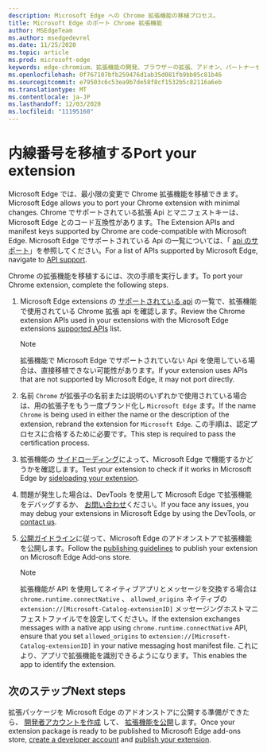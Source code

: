 ```yaml
---
description: Microsoft Edge への Chrome 拡張機能の移植プロセス。
title: Microsoft Edge のポート Chrome 拡張機能
author: MSEdgeTeam
ms.author: msedgedevrel
ms.date: 11/25/2020
ms.topic: article
ms.prod: microsoft-edge
keywords: edge-chromium、拡張機能の開発、ブラウザーの拡張、アドオン、パートナーセンター、開発者
ms.openlocfilehash: 0f767107bfb259476d1ab35d081fb9bb05c81b46
ms.sourcegitcommit: e79503c6c53ea9b7de58f8cf1532b5c82116a6eb
ms.translationtype: MT
ms.contentlocale: ja-JP
ms.lasthandoff: 12/03/2020
ms.locfileid: "11195160"
---
```

# <span data-ttu-id="7d092-104">内線番号を移植する</span><span class="sxs-lookup"><span data-stu-id="7d092-104">Port your extension</span></span>  

<span data-ttu-id="7d092-105">Microsoft Edge では、最小限の変更で Chrome 拡張機能を移植できます。</span><span class="sxs-lookup"><span data-stu-id="7d092-105">Microsoft Edge allows you to port your Chrome extension with minimal changes.</span></span>  <span data-ttu-id="7d092-106">Chrome でサポートされている拡張 Api とマニフェストキーは、Microsoft Edge とのコード互換性があります。</span><span class="sxs-lookup"><span data-stu-id="7d092-106">The Extension APIs and manifest keys supported by Chrome are code-compatible with Microsoft Edge.</span></span>  <span data-ttu-id="7d092-107">Microsoft Edge でサポートされている Api の一覧については、「 [api のサポート][ExtensionApiSupport]」を参照してください。</span><span class="sxs-lookup"><span data-stu-id="7d092-107">For a list of APIs supported by Microsoft Edge, navigate to [API support][ExtensionApiSupport].</span></span>  

<span data-ttu-id="7d092-108">Chrome の拡張機能を移植するには、次の手順を実行します。</span><span class="sxs-lookup"><span data-stu-id="7d092-108">To port your Chrome extension, complete the following steps.</span></span>  

1.  <span data-ttu-id="7d092-109">Microsoft Edge extensions の [サポートされている api][ExtensionApiSupport] の一覧で、拡張機能で使用されている Chrome 拡張 api を確認します。</span><span class="sxs-lookup"><span data-stu-id="7d092-109">Review the Chrome extension APIs used in your extensions with the Microsoft Edge extensions [supported APIs][ExtensionApiSupport] list.</span></span>  
    
    > [!NOTE]
    > <span data-ttu-id="7d092-110">拡張機能で Microsoft Edge でサポートされていない Api を使用している場合は、直接移植できない可能性があります。</span><span class="sxs-lookup"><span data-stu-id="7d092-110">If your extension uses APIs that are not supported by Microsoft Edge, it may not port directly.</span></span>  
    
1.  <span data-ttu-id="7d092-111">名前 `Chrome` が拡張子の名前または説明のいずれかで使用されている場合は、用の拡張子をもう一度ブランド化し `Microsoft Edge` ます。</span><span class="sxs-lookup"><span data-stu-id="7d092-111">If the name `Chrome` is being used in either the name or the description of the extension, rebrand the extension for `Microsoft Edge`.</span></span>  <span data-ttu-id="7d092-112">この手順は、認定プロセスに合格するために必要です。</span><span class="sxs-lookup"><span data-stu-id="7d092-112">This step is required to pass the certification process.</span></span>  
1.  <span data-ttu-id="7d092-113">拡張機能の [サイドローディング][ExtensionsGettingStartedExtensionSideloading]によって、Microsoft Edge で機能するかどうかを確認します。</span><span class="sxs-lookup"><span data-stu-id="7d092-113">Test your extension to check if it works in Microsoft Edge by [sideloading your extension][ExtensionsGettingStartedExtensionSideloading].</span></span>  
1.  <span data-ttu-id="7d092-114">問題が発生した場合は、DevTools を使用して Microsoft Edge で拡張機能をデバッグするか、 [お問い合わせ][mailtoExtensionMicrosoft]ください。</span><span class="sxs-lookup"><span data-stu-id="7d092-114">If you face any issues, you may debug your extensions in Microsoft Edge by using the DevTools, or [contact us][mailtoExtensionMicrosoft].</span></span>  
1.  <span data-ttu-id="7d092-115">[公開ガイドライン][ExtensionsPublishPublishExtension]に従って、Microsoft Edge のアドオンストアで拡張機能を公開します。</span><span class="sxs-lookup"><span data-stu-id="7d092-115">Follow the [publishing guidelines][ExtensionsPublishPublishExtension] to publish your extension on Microsoft Edge Add-ons store.</span></span>  
    
    > [!NOTE]
    > <span data-ttu-id="7d092-116">拡張機能が API を使用してネイティブアプリとメッセージを交換する場合は `chrome.runtime.connectNative` 、 `allowed_origins` ネイティブの `extension://[Microsoft-Catalog-extensionID]` メッセージングホストマニフェストファイルでを設定してください。</span><span class="sxs-lookup"><span data-stu-id="7d092-116">If the extension exchanges messages with a native app using `chrome.runtime.connectNative` API, ensure that you set `allowed_origins` to `extension://[Microsoft-Catalog-extensionID]` in your native messaging host manifest file.</span></span>  <span data-ttu-id="7d092-117">これにより、アプリで拡張機能を識別できるようになります。</span><span class="sxs-lookup"><span data-stu-id="7d092-117">This enables the app to identify the extension.</span></span>  
    
## <span data-ttu-id="7d092-118">次のステップ</span><span class="sxs-lookup"><span data-stu-id="7d092-118">Next steps</span></span>  

<span data-ttu-id="7d092-119">拡張パッケージを Microsoft Edge のアドオンストアに公開する準備ができたら、 [開発者アカウントを作成][ExtensionsPublishCreateDevAccount] して、 [拡張機能を公開][ExtensionsPublishPublishExtension]します。</span><span class="sxs-lookup"><span data-stu-id="7d092-119">Once your extension package is ready to be published to Microsoft Edge add-ons store, [create a developer account][ExtensionsPublishCreateDevAccount] and [publish your extension][ExtensionsPublishPublishExtension].</span></span>  

<!-- links -->  

[ExtensionApiSupport]: ./api-support.md "API サポート |Microsoft ドキュメント"  
[ExtensionsGettingStartedExtensionSideloading]: ../getting-started/extension-sideloading.md "内線番号をサイドローディング |Microsoft ドキュメント"  
[ExtensionsPublishCreateDevAccount]: ../publish/create-dev-account.md "開発者登録 |Microsoft ドキュメント"  
[ExtensionsPublishPublishExtension]: ../publish/publish-extension.md "拡張機能を公開する |Microsoft ドキュメント"  

[ChromeDeveloperWebStorePayments]: https://developer.chrome.com/webstore/one_time_payments "1回限りの支払い |Chrome 開発者"  

[mailtoExtensionMicrosoft]: mailto:ext_dev_support@microsoft.com "ext_dev_support@microsoft.com"  
